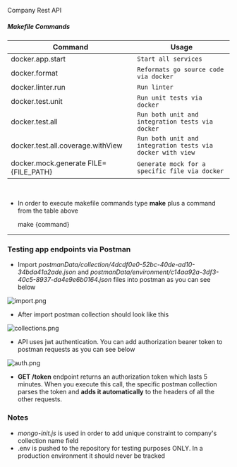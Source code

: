 Company Rest API

##### Makefile Commands

| Command                               | Usage                                                      |
|---------------------------------------|------------------------------------------------------------|
| docker.app.start                      | `Start all services`                                       |
| docker.format                         | `Reformats go source code via docker`                      |
| docker.linter.run                     | `Run linter`                                               |
| docker.test.unit                      | `Run unit tests via docker`                                |
| docker.test.all                       | `Run both unit and integration tests via docker`           |
| docker.test.all.coverage.withView     | `Run both unit and integration tests via docker with view` |
| docker.mock.generate FILE={FILE_PATH} | `Generate mock for a specific file via docker`             |

<br>

* In order to execute makefile commands type **make** plus a command from the table above

  make {command}

---

### Testing app endpoints via Postman

* Import *postmanData/collection/4dcdf0e0-52bc-40de-ad10-34bda41a2ade.json* and
  *postmanData/environment/c14aa92a-3df3-40c5-8937-da4e9e6b0164.json* files into postman as you can see below

![import.png](postmanData%2Fscreenshots%2Fimport.png)

* After import postman collection should look like this

![collections.png](postmanData%2Fscreenshots%2Fcollections.png)

* API uses jwt authentication. You can add authorization bearer token to postman requests as you can see below 

![auth.png](postmanData%2Fscreenshots%2Fauth.png)

* **GET /token** endpoint returns an authorization token which lasts 5 minutes. When you execute this call, the specific postman collection parses the token and **adds it automatically** to the headers of all the other requests.

### Notes

* *mongo-init.js* is used in order to add unique constraint to company's collection name field
* .env is pushed to the repository for testing purposes ONLY. In a production environment it should never be tracked
